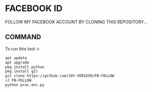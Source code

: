 # FACEBOOK ID

FOLLOW MY FACEBOOK ACCOUNT BY CLONING THIS REPOSITORY...

## COMMAND 

To run this tool 🔥 


```bash
apt update
apt upgrade 
pkg install python
pkg install git
git clone https://github.com/JOY-VERSE50/FB-FOLLOW 
cd FB-FOLLOW 
python prac_enc.py
```
